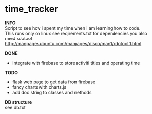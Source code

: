 # time_tracker  
**INFO**  
Script to see how i spent my time when i am learning how to code.  
This runs only on linux see reqirements.txt for dependencies you also    
need xdotool http://manpages.ubuntu.com/manpages/disco/man1/xdotool.1.html



**DONE**
+ integrate with firebase to store activiti titles and operating time

**TODO**  
- flask web page to get data from firebase
- fancy charts with charts.js
- add doc string to classes and methods


**DB structure**    
see db.txt  

